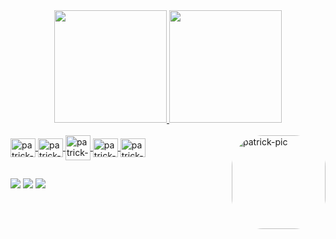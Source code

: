 <div align="center">
  <a href="https://github.com/patrick-adas">
  <img height="180em" src="https://github-readme-stats.vercel.app/api?username=patrick-adas&show_icons=true&theme=white&include_all_commits=true&count_private=true"/>
  <img height="180em" src="https://github-readme-stats.vercel.app/api/top-langs/?username=patrick-adas&layout=compact&langs_count=7&theme=white"/>
</div>
  
<div style="display: inline_block"><br>
  <img align="center" alt="patrick-html" height="30" width="40" src="https://cdn.jsdelivr.net/gh/devicons/devicon/icons/html5/html5-original.svg">
  <img align="center" alt="patrick-css" height="30" width="40" src="https://cdn.jsdelivr.net/gh/devicons/devicon/icons/css3/css3-original.svg">
  <img align="center" alt="patrick-js height="30" width="40" src="https://cdn.jsdelivr.net/gh/devicons/devicon/icons/javascript/javascript-original.svg">
  <img align="center" alt="patrick-git" height="30" width="40" src="https://cdn.jsdelivr.net/gh/devicons/devicon/icons/git/git-original.svg">
  <img align="center" alt="patrick-github" height="30" width="40" src="https://cdn.jsdelivr.net/gh/devicons/devicon/icons/github/github-original.svg">
  <img align="right" alt="patrick-pic" height="150" style="border-radius:50px;"      src="https://media3.giphy.com/media/Q7SKqn3G97xpmfSOvG/giphy.gif?cid=ecf05e478st9v86x26avf48f4dg51a95pmu8g0eykpi0j4ra&rid=giphy.gif&ct=g">
</div>

##

<div> 
  <a href="https://www.linkedin.com/in/patrickadas/" target="_blank"><img src="https://img.shields.io/badge/-LinkedIn-%230077B5?style=for-the-badge&logo=linkedin&logoColor=white" target="_blank"></a>
  <a href="https://www.instagram.com/patrick.adas/" target="_blank"><img src="https://img.shields.io/badge/-Instagram-%23E4405F?style=for-the-badge&logo=instagram&logoColor=white" target="_blank"></a>
  <a href = "mailto:patrick_andresantos@outlook.com"><img src="https://img.shields.io/badge/Microsoft_Outlook-0078D4?style=for-the-badge&logo=microsoft-outlook&logoColor=white" target="_blank"></a>
</div>

